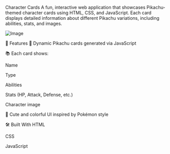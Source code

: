Character Cards
A fun, interactive web application that showcases Pikachu-themed character cards using HTML, CSS, and JavaScript. Each card displays detailed information about different Pikachu variations, including abilities, stats, and images.

![Image](https://github.com/user-attachments/assets/fa40d932-0525-4bdd-b5d5-5f8b8b97caae)

🚀 Features
🎴 Dynamic Pikachu cards generated via JavaScript

📚 Each card shows:

Name

Type

Abilities

Stats (HP, Attack, Defense, etc.)

Character image


🎨 Cute and colorful UI inspired by Pokémon style

🛠️ Built With
HTML

CSS

 JavaScript 

